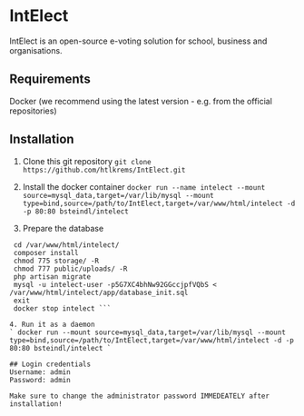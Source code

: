 # IntElect
IntElect is an open-source e-voting solution for school, business and organisations.

## Requirements
Docker (we recommend using the latest version - e.g. from the official repositories)

## Installation
1. Clone this git repository
` git clone https://github.com/htlkrems/IntElect.git `

2. Install the docker container
` docker run --name intelect --mount source=mysql_data,target=/var/lib/mysql --mount type=bind,source=/path/to/IntElect,target=/var/www/html/intelect -d -p 80:80 bsteindl/intelect `

3. Prepare the database
``` docker exec -it intelect bash
 cd /var/www/html/intelect/
 composer install
 chmod 775 storage/ -R
 chmod 777 public/uploads/ -R
 php artisan migrate
 mysql -u intelect-user -p5G7XC4bhNw92GGccjpfVQbS < /var/www/html/intelect/app/database_init.sql 
 exit
 docker stop intelect ```

4. Run it as a daemon
` docker run --mount source=mysql_data,target=/var/lib/mysql --mount type=bind,source=/path/to/IntElect,target=/var/www/html/intelect -d -p 80:80 bsteindl/intelect `

## Login credentials
Username: admin
Password: admin

Make sure to change the administrator password IMMEDEATELY after installation!
